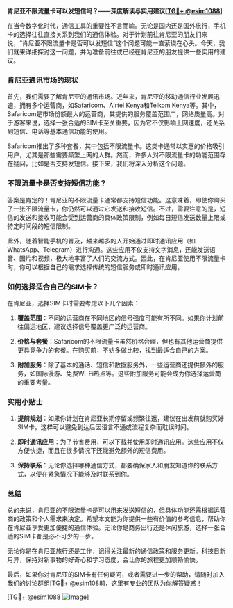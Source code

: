 **肯尼亚不限流量卡可以发短信吗？——深度解读与实用建议[[TG💪+ @esim1088](https://t.me/s/esim1088)]**

在当今数字化时代，通信工具的重要性不言而喻。无论是国内还是国外旅行，手机卡的选择往往直接关系到我们的通信体验。对于计划前往肯尼亚的朋友们来说，“肯尼亚不限流量卡是否可以发短信”这个问题可能一直萦绕在心头。今天，我们就来详细探讨这一问题，并为准备前往或已经在肯尼亚的朋友提供一些实用的建议。

### 肯尼亚通讯市场的现状

首先，我们需要了解肯尼亚的通讯市场。近年来，肯尼亚的移动通信行业发展迅速，拥有多个运营商，如Safaricom、Airtel Kenya和Telkom Kenya等。其中，Safaricom是市场份额最大的运营商，其提供的服务覆盖范围广，网络质量高。对于游客来说，选择一张合适的SIM卡至关重要，因为它不仅影响上网速度，还关系到短信、电话等基本通信功能的使用。

Safaricom推出了多种套餐，其中包括不限流量卡。这类卡通常以实惠的价格吸引用户，尤其是那些需要频繁上网的人群。然而，许多人对不限流量卡的功能范围存在疑问，比如是否支持发短信。接下来，我们将深入分析这个问题。

### 不限流量卡是否支持短信功能？

答案是肯定的！肯尼亚的不限流量卡通常都支持短信功能。这意味着，即使你购买了一张不限流量卡，你仍然可以通过它发送和接收短信。不过，需要注意的是，短信的发送和接收可能会受到运营商的具体政策限制，例如每日短信发送数量上限或特定时间段的短信限制。

此外，随着智能手机的普及，越来越多的人开始通过即时通讯应用（如WhatsApp、Telegram）进行沟通。这些应用不仅支持文字消息，还能发送语音、图片和视频，极大地丰富了人们的交流方式。因此，在肯尼亚使用不限流量卡时，你可以根据自己的需求选择传统的短信服务或即时通讯应用。

### 如何选择适合自己的SIM卡？

在肯尼亚，选择SIM卡时需要考虑以下几个因素：

1. **覆盖范围**：不同的运营商在不同地区的信号强度可能有所不同。如果你计划前往偏远地区，建议选择信号覆盖更广泛的运营商。
   
2. **价格与套餐**：Safaricom的不限流量卡虽然价格合理，但也有其他运营商提供更具竞争力的套餐。在购买前，不妨多做比较，找到最适合自己的方案。

3. **附加服务**：除了基本的通话、短信和数据服务外，一些运营商还提供额外的服务，如国际漫游、免费Wi-Fi热点等。这些附加服务可能会成为你选择运营商的重要考量。

### 实用小贴士

1. **提前规划**：如果你计划在肯尼亚长期停留或频繁往返，建议在出发前就购买好SIM卡。这样可以避免到达后因语言不通或流程复杂而耽误时间。

2. **即时通讯应用**：为了节省费用，可以下载并使用即时通讯应用。这些应用不仅方便快捷，而且在很多情况下还能避免额外的短信费用。

3. **保持联系**：无论你选择哪种通信方式，都要确保家人和朋友知道你的联系方式，以便在紧急情况下能够及时联系到你。

### 总结

总的来说，肯尼亚的不限流量卡是可以用来发送短信的，但具体功能还需根据运营商的政策和个人需求来决定。希望本文能为你提供一些有价值的参考信息，帮助你在肯尼亚享受更加便捷的通信体验。无论你是商务出行还是休闲旅游，选择一张合适的SIM卡都是必不可少的一步。

无论你是在肯尼亚旅行还是工作，记得关注最新的通信政策和服务更新。科技日新月异，保持对新事物的好奇心和学习态度，会让你的旅程更加顺畅愉快。

最后，如果你对肯尼亚的SIM卡有任何疑问，或者需要进一步的帮助，请随时加入我们的讨论群组[[TG💪+ @esim1088](https://t.me/s/esim1088)]，这里有专业的团队为你解答疑惑！

[[TG💪+ @esim1088](https://t.me/s/esim1088) ![Image](https://i.postimg.cc/4NQfJmqS/Snipaste-2025-05-13-00-14-12.png)]